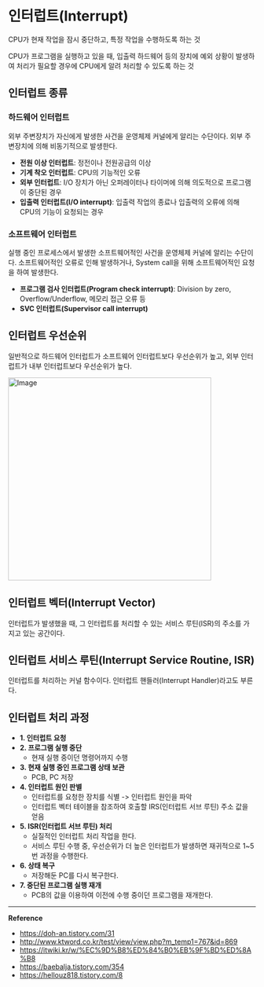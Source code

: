 # 인터럽트(Interrupt)
CPU가 현재 작업을 잠시 중단하고, 특정 작업을 수행하도록 하는 것

CPU가 프로그램을 실행하고 있을 때, 입출력 하드웨어 등의 장치에 예외 상황이 발생하여 처리가 필요할 경우에 CPU에게 알려 처리할 수 있도록 하는 것

## 인터럽트 종류
### 하드웨어 인터럽트
외부 주변장치가 자신에게 발생한 사건을 운영체제 커널에게 알리는 수단이다.
외부 주변장치에 의해 비동기적으로 발생한다.

- **전원 이상 인터럽트**: 정전이나 전원공급의 이상
- **기계 착오 인터럽트**: CPU의 기능적인 오류
- **외부 인터럽트**: I/O 장치가 아닌 오퍼레이터나 타이머에 의해 의도적으로 프로그램이 중단된 경우
- **입출력 인터럽트\(I/O interrupt\)**: 입출력 작업의 종료나 입출력의 오류에 의해 CPU의 기능이 요청되는 경우

### 소프트웨어 인터럽트
실행 중인 프로세스에서 발생한 소프트웨어적인 사건을 운영체제 커널에 알리는 수단이다.
소프트웨어적인 오류로 인해 발생하거나, System call을 위해 소프트웨어적인 요청을 하여 발생한다.

- **프로그램 검사 인터럽트\(Program check interrupt\)**: Division by zero, Overflow/Underflow, 메모리 접근 오류 등
- **SVC 인터럽트\(Supervisor call interrupt\)**

## 인터럽트 우선순위
일반적으로 하드웨어 인터럽트가 소프트웨어 인터럽트보다 우선순위가 높고, 외부 인터럽트가 내부 인터럽트보다 우선순위가 높다.

<img width="413" alt="Image" src="https://github.com/user-attachments/assets/42c5b404-b97d-439f-846a-4e6790364c02" />

## 인터럽트 벡터(Interrupt Vector)
인터럽트가 발생했을 때, 그 인터럽트를 처리할 수 있는 서비스 루틴(ISR)의 주소를 가지고 있는 공간이다.

## 인터럽트 서비스 루틴(Interrupt Service Routine, ISR)
인터럽트를 처리하는 커널 함수이다. 인터럽트 핸들러(Interrupt Handler)라고도 부른다.

## 인터럽트 처리 과정
- **1. 인터럽트 요청**
- **2. 프로그램 실행 중단**
  - 현재 실행 중이던 명령어까지 수행
- **3. 현재 실행 중인 프로그램 상태 보관**
  - PCB, PC 저장
- **4. 인터럽트 원인 판별**
  - 인터럽트를 요청한 장치를 식별 -> 인터럽트 원인을 파악
  - 인터럽트 벡터 테이블을 참조하여 호출할 IRS(인터럽트 서브 루틴) 주소 값을 얻음
- **5. ISR\(인터럽트 서브 루틴\) 처리**
  - 실질적인 인터럽트 처리 작업을 한다.
  - 서비스 루틴 수행 중, 우선순위가 더 높은 인터럽트가 발생하면 재귀적으로 1~5번 과정을 수행한다.
- **6. 상태 복구**
  - 저장해둔 PC를 다시 복구한다.
- **7. 중단된 프로그램 실행 재개**
  - PCB의 값을 이용하여 이전에 수행 중이던 프로그램을 재개한다.

---
**Reference**<br>
- https://doh-an.tistory.com/31
- http://www.ktword.co.kr/test/view/view.php?m_temp1=767&id=869
- https://itwiki.kr/w/%EC%9D%B8%ED%84%B0%EB%9F%BD%ED%8A%B8
- https://baebalja.tistory.com/354
- https://hellouz818.tistory.com/8
